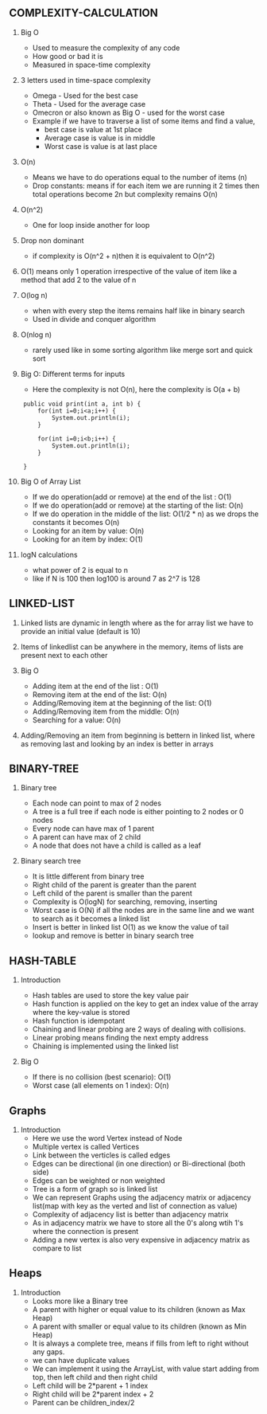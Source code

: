 ## COMPLEXITY-CALCULATION

1. Big O
    - Used to measure the complexity of any code
    - How good or bad it is
    - Measured in space-time complexity
  
2. 3 letters used in time-space complexity
    - Omega - Used for the best case
    - Theta - Used for the average case
    - Omecron or also known as Big O - used for the worst case
    - Example if we have to traverse a list of some items and find a value, 
      - best case is value at 1st place
      - Average case is value is in middle
      - Worst case is value is at last place

3. O(n)
    - Means we have to do operations equal to the number of items (n)
    - Drop constants: means if for each item we are running it 2 times then total operations become 2n but complexity remains O(n)

4. O(n^2)
    - One for loop inside another for loop

5. Drop non dominant
    - if complexity is O(n^2 + n)then it is equivalent to O(n^2)

6. O(1) means only 1 operation irrespective of the value of item like a method that add 2 to the value of n

7. O(log n)
   - when with every step the items remains half like in binary search
   - Used in divide and conquer algorithm

8. O(nlog n)
   - rarely used like in some sorting algorithm like merge sort and quick sort

9. Big O: Different terms for inputs
    - Here the complexity is not O(n), here the complexity is O(a + b)

```
    public void print(int a, int b) {
        for(int i=0;i<a;i++) {
            System.out.println(i);
        }

        for(int i=0;i<b;i++) {
            System.out.println(i);
        }

    }

```

10. Big O of Array List
    -  If we do operation(add or remove) at the end of the list : O(1)
    -  If we do operation(add or remove) at the starting of the list: O(n)
    -  If we do operation in the middle of the list: O(1/2 * n)  as we drops the constants it becomes O(n)
    -  Looking for an item by value: O(n)
    -  Looking for an item by index: O(1)

11. logN calculations
    -  what power of 2 is equal to n
    -  like if N is 100 then log100 is around 7 as 2^7 is 128

##  LINKED-LIST

1. Linked lists are dynamic in length where as the for array list we have to provide an initial value (default is 10)
   
2. Items of linkedlist can be anywhere in the memory, items of lists are present next to each other 

3. Big O
    - Adding item at the end of the list : O(1)
    - Removing item at the end of the list: O(n)
    - Adding/Removing item at the beginning of the list: O(1)
    - Adding/Removing item from the middle: O(n)
    - Searching for a value: O(n)

4. Adding/Removing an item from beginning is bettern in linked list, where as removing last and looking by an index is better in arrays

## BINARY-TREE

1. Binary tree
    - Each node can point to max of 2 nodes
    - A tree is a full tree if each node is either pointing to 2 nodes or 0 nodes
    - Every node can have max of 1 parent
    - A parent can have max of 2 child
    - A node that does not have a child is called as a leaf

2. Binary search tree 
    - It is little different from binary tree
    - Right child of the parent is greater than the parent
    - Left child of the parent is smaller than the parent
    - Complexity is O(logN) for searching, removing, inserting
    - Worst case is O(N) if all the nodes are in the same line and we want to search as it becomes a linked list
    - Insert is better in linked list O(1) as we know the value of tail
    - lookup and remove is better in binary search tree

##  HASH-TABLE

1. Introduction
    - Hash tables are used to store the key value pair
    - Hash function is applied on the key to get an index value of the array where the key-value is stored
    - Hash function is idempotant
    - Chaining and linear probing are 2 ways of dealing with collisions.
    - Linear probing means finding the next empty address
    - Chaining is implemented using the linked list

2. Big O
    - If there is no collision (best scenario): O(1)
    - Worst case (all elements on 1 index): O(n)

## Graphs

1. Introduction
   - Here we use the word Vertex instead of Node
   - Multiple vertex is called Vertices
   - Link between the verticles is called edges
   - Edges can be directional (in one direction) or Bi-directional (both side)
   - Edges can be weighted or non weighted
   - Tree is a form of graph so is linked list
   - We can represent Graphs using the adjacency matrix or adjacency list(map with key as the verted and list of connection as value)
   - Complexity of adjacency list is better than adjacency matrix
   - As in adjacency matrix we have to store all the 0's along wtih 1's where the connection is present
   - Adding a new vertex is also very expensive in adjacency matrix as compare to list

## Heaps

1. Introduction
    - Looks more like a Binary tree
    - A parent with higher or equal value to its children (known as Max Heap)
    - A parent with smaller or equal value to its children (known as Min Heap)
    - It is always a complete tree, means if fills from left to right without any gaps.
    - we can have duplicate values
    - We can implement it using the ArrayList, with value start adding from top, then left child and then right child
    - Left child will be 2*parent + 1 index
    - Right child will be 2*parent index + 2
    - Parent can be children_index/2